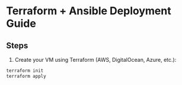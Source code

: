 # Terraform + Ansible Deployment Guide

## Steps

1. Create your VM using Terraform (AWS, DigitalOcean, Azure, etc.):

```bash
terraform init
terraform apply
